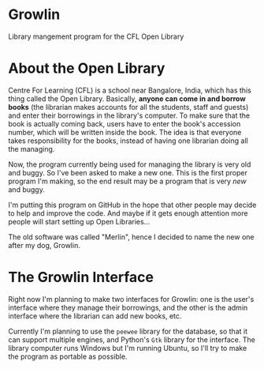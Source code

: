Growlin
=======

Library mangement program for the CFL Open Library

About the Open Library
======================

Centre For Learning (CFL) is a school near Bangalore, India, which has this thing called the Open Library. Basically, **anyone can come in and borrow books** (the librarian makes accounts for all the students, staff and guests) and enter their borrowings in the library's computer. To make sure that the book is actually coming back, users have to enter the book's accession number, which will be written inside the book. The idea is that everyone takes responsibility for the books, instead of having one librarian doing all the managing.

Now, the program currently being used for managing the library is very old and buggy. So I've been asked to make a new one.
This is the first proper program I'm making, so the end result may be a program that is very *new* and buggy. 

I'm putting this program on GitHub in the hope that other people may decide to help and improve the code. And maybe if it gets enough attention more people will start setting up Open Libraries...

The old software was called "Merlin", hence I decided to name the new one after my dog, Growlin.

The Growlin Interface
=====================

Right now I'm planning to make two interfaces for Growlin: one is the user's interface where they manage their borrowings, and the other is the admin interface where the librarian can add new books, etc.

Currently I'm planning to use the `peewee` library for the database, so that it can support multiple engines, and Python's `Gtk` library for the interface. The library computer runs Windows but I'm running Ubuntu, so I'll try to make the program as portable as possible.
